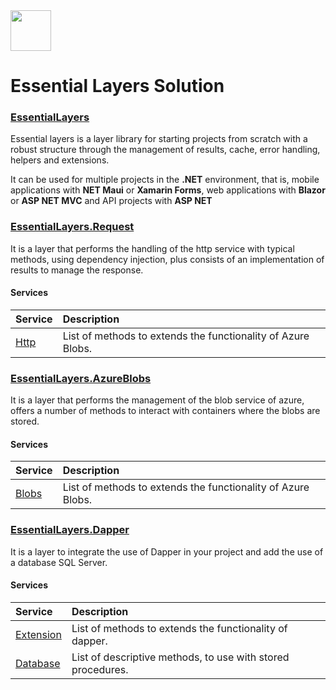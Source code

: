<image src="https://github.com/MatProgrammerSM/EssentialLayers/blob/master/shared/essential-layers.png" width="65" />

# Essential Layers Solution

### [EssentialLayers](/EssentialLayers/Readme.md)

Essential layers is a layer library for starting projects from scratch with a robust structure through the management of results, cache, error handling, helpers and extensions.

It can be used for multiple projects in the **.NET** environment, that is, mobile applications with **NET Maui** or **Xamarin Forms**, web applications with **Blazor** or **ASP NET MVC** and API projects with **ASP NET**

### [EssentialLayers.Request](/EssentialLayers.Request/Readme.md)
It is a layer that performs the handling of the http service with typical methods, using dependency injection, plus consists of an implementation of results to manage the response.

#### Services
| Service | Description |
| :- | :- |
| [Http](/EssentialLayers.Request/Services/Http/Readme.md) | List of methods to extends the functionality of Azure Blobs. |

### [EssentialLayers.AzureBlobs](/EssentialLayers.AzureBlobs/Readme.md)
It is a layer that performs the management of the blob service of azure, offers a number of methods to interact with containers where the blobs are stored.

#### Services
| Service | Description |
| :- | :- |
| [Blobs](/EssentialLayers.AzureBlobs/Services/AzureBlobs/Blob/Readme.md) | List of methods to extends the functionality of Azure Blobs. |

### [EssentialLayers.Dapper](/EssentialLayers.Dapper/Readme.md)
It is a layer to integrate the use of Dapper in your project and add the use of a database SQL Server.

#### Services
| Service | Description |
| :- | :- |
| [Extension](/EssentialLayers.Dapper/Extension) | List of methods to extends the functionality of dapper. |
| [Database](/EssentialLayers.Dapper/Services/Database) | List of descriptive methods, to use with stored procedures. |
